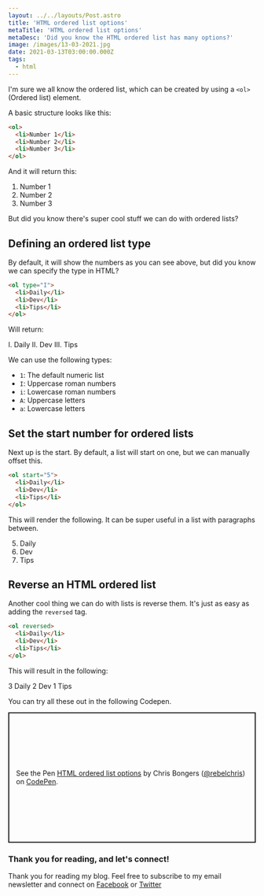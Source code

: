 ```yaml
---
layout: ../../layouts/Post.astro
title: 'HTML ordered list options'
metaTitle: 'HTML ordered list options'
metaDesc: 'Did you know the HTML ordered list has many options?'
image: /images/13-03-2021.jpg
date: 2021-03-13T03:00:00.000Z
tags:
  - html
---
```


I'm sure we all know the ordered list, which can be created by using a `<ol>` (Ordered list) element.

A basic structure looks like this:

```html
<ol>
  <li>Number 1</li>
  <li>Number 2</li>
  <li>Number 3</li>
</ol>
```

And it will return this:

1. Number 1
2. Number 2
3. Number 3

But did you know there's super cool stuff we can do with ordered lists?

## Defining an ordered list type

By default, it will show the numbers as you can see above, but did you know we can specify the type in HTML?

```html
<ol type="I">
  <li>Daily</li>
  <li>Dev</li>
  <li>Tips</li>
</ol>
```

Will return:

I. Daily
II. Dev
III. Tips

We can use the following types:

- `1`: The default numeric list
- `I`: Uppercase roman numbers
- `i`: Lowercase roman numbers
- `A`: Uppercase letters
- `a`: Lowercase letters

## Set the start number for ordered lists

Next up is the start. By default, a list will start on one, but we can manually offset this.

```html
<ol start="5">
  <li>Daily</li>
  <li>Dev</li>
  <li>Tips</li>
</ol>
```

This will render the following. It can be super useful in a list with paragraphs between.

5. Daily
6. Dev
7. Tips

## Reverse an HTML ordered list

Another cool thing we can do with lists is reverse them.
It's just as easy as adding the `reversed` tag.

```html
<ol reversed>
  <li>Daily</li>
  <li>Dev</li>
  <li>Tips</li>
</ol>
```

This will result in the following:

3 Daily
2 Dev
1 Tips

You can try all these out in the following Codepen.

<p class="codepen" data-height="265" data-theme-id="dark" data-default-tab="html,result" data-user="rebelchris" data-slug-hash="ExNdVmo" style="height: 265px; box-sizing: border-box; display: flex; align-items: center; justify-content: center; border: 2px solid; margin: 1em 0; padding: 1em;" data-pen-title="HTML ordered list options">
  <span>See the Pen <a href="https://codepen.io/rebelchris/pen/ExNdVmo">
  HTML ordered list options</a> by Chris Bongers (<a href="https://codepen.io/rebelchris">@rebelchris</a>)
  on <a href="https://codepen.io">CodePen</a>.</span>
</p>
<script async src="https://cpwebassets.codepen.io/assets/embed/ei.js"></script>

### Thank you for reading, and let's connect!

Thank you for reading my blog. Feel free to subscribe to my email newsletter and connect on [Facebook](https://www.facebook.com/DailyDevTipsBlog) or [Twitter](https://twitter.com/DailyDevTips1)
